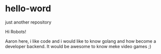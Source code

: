 # hello-word
just another repository

Hi Robots!

Aaron here, i like code and i would like to know golang and how become a developer backend.
It would be awesome to know meke video games ;)

